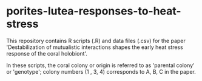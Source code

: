 # porites-lutea-responses-to-heat-stress

This repository contains R scripts (.R) and data files (.csv) for the paper 'Destabilization of mutualistic interactions shapes the early heat stress response of the coral holobiont'.

In these scripts, the coral colony or origin is referred to as 'parental colony' or 'genotype'; colony numbers (1 , 3, 4) corresponds to A, B, C in the paper.
